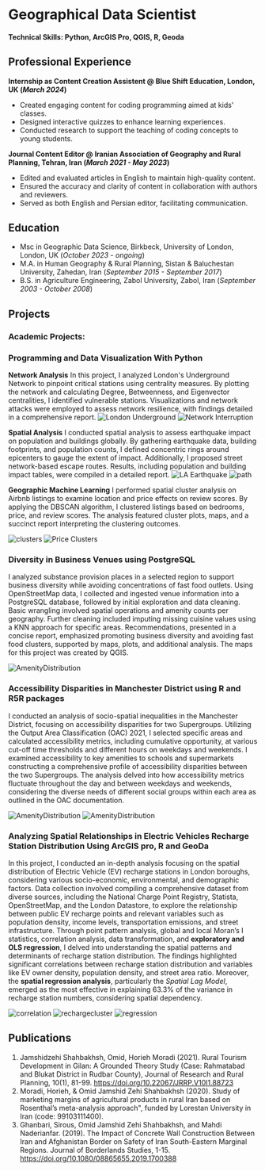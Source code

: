 # Geographical Data Scientist

#### Technical Skills: Python, ArcGIS Pro, QGIS, R, Geoda


## Professional Experience
**Internship as Content Creation Assistent @ Blue Shift Education, London, UK (_March 2024_)**
- Created engaging content for coding programming aimed at kids' classes.
- Designed interactive quizzes to enhance learning experiences.
- Conducted research to support the teaching of coding concepts to young students.
  
**Journal Content Editor @ Iranian Association of Geography and Rural Planning, Tehran, Iran (_March 2021 - May 2023_)**
- Edited and evaluated articles in English to maintain high-quality content.
- Ensured the accuracy and clarity of content in collaboration with authors and reviewers.
- Served as both English and Persian editor, facilitating communication.

 
## Education
- Msc in Geographic Data Science, Birkbeck, University of London, London, UK (_October 2023 - ongoing_)
- M.A. in Human Geography & Rural Planning, Sistan & Baluchestan University, Zahedan, Iran (_September 2015 - September 2017_)
- B.S. in Agriculture Engineering, Zabol University, Zabol, Iran (_September 2003 - October 2008_)


## Projects
### Academic Projects: 

### Programming and Data Visualization With Python 
**Network Analysis** 
In this project, I analyzed London's Underground Network to pinpoint critical stations using centrality measures. By plotting the network and calculating Degree, Betweenness, and Eigenvector centralities, I identified vulnerable stations. Visualizations and network attacks were employed to assess network resilience, with findings detailed in a comprehensive report.
![London Underground](/assets/img/LondonUG.png)
![Network Interruption](/assets/img/LondonUG_change.png)
 
**Spatial Analysis**
I conducted spatial analysis to assess earthquake impact on population and buildings globally. By gathering earthquake data, building footprints, and population counts, I defined concentric rings around epicenters to gauge the extent of impact. Additionally, I proposed street network-based escape routes. Results, including population and building impact tables, were compiled in a detailed report.
![LA Earthquake](/assets/img/LA_Earthquake.png)
![path](/assets/img/LA_eq_shortestpath.png)

**Geographic Machine Learning**
I performed spatial cluster analysis on Airbnb listings to examine location and price effects on review scores. By applying the DBSCAN algorithm, I clustered listings based on bedrooms, price, and review scores. The analysis featured cluster plots, maps, and a succinct report interpreting the clustering outcomes. 

![clusters](/assets/img/London_airbnb_geoclusters.png)
![Price Clusters](/assets/img/airbnb_price_clusters.png)


### Diversity in Business Venues using PostgreSQL
I analyzed substance provision places in a selected region to support business diversity while avoiding concentrations of fast food outlets. Using OpenStreetMap data, I collected and ingested venue information into a PostgreSQL database, followed by initial exploration and data cleaning. Basic wrangling involved spatial operations and amenity counts per geography. Further cleaning included imputing missing cuisine values using a KNN approach for specific areas. Recommendations, presented in a concise report, emphasized promoting business diversity and avoiding fast food clusters, supported by maps, plots, and additional analysis. The maps for this project was created by QGIS. 

![AmenityDistribution](/assets/img/AmenityDistribution.jpg)


### Accessibility Disparities in Manchester District using R and R5R packages
I conducted an analysis of socio-spatial inequalities in the Manchester District, focusing on accessibility disparities for two Supergroups. Utilizing the Output Area Classification (OAC) 2021, I selected specific areas and calculated accessibility metrics, including cumulative opportunity, at various cut-off time thresholds and different hours on weekdays and weekends. I examined accessibility to key amenities to schools and supermarkets constructing a comprehensive profile of accessibility disparities between the two Supergroups. The analysis delved into how accessibility metrics fluctuate throughout the day and between weekdays and weekends, considering the diverse needs of different social groups within each area as outlined in the OAC documentation.

![AmenityDistribution](/assets/img/retailers1.png)
![AmenityDistribution](/assets/img/retailers2.png)

### Analyzing Spatial Relationships in Electric Vehicles Recharge Station Distribution Using ArcGIS pro, R and GeoDa
In this project, I conducted an in-depth analysis focusing on the spatial distribution of Electric Vehicle (EV) recharge stations in London boroughs, considering various socio-economic, environmental, and demographic factors. Data collection involved compiling a comprehensive dataset from diverse sources, including the National Charge Point Registry, Statista, OpenStreetMap, and the London Datastore, to explore the relationship between public EV recharge points and relevant variables such as population density, income levels, transportation emissions, and street infrastructure. Through point pattern analysis, global and local Moran’s I statistics, correlation analysis, data transformation, and **exploratory and OLS regression**, I delved into understanding the spatial patterns and determinants of recharge station distribution. The findings highlighted significant correlations between recharge station distribution and variables like EV owner density, population density, and street area ratio. Moreover, the **spatial regression analysis**, particularly the *Spatial Lag Model*, emerged as the most effective in explaining 63.3% of the variance in recharge station numbers, considering spatial dependency.

![correlation](/assets/img/correlation.png)
![rechargecluster](/assets/img/Clusters.jpg)
![regression](/assets/img/regression.png)

## Publications
1. Jamshidzehi Shahbakhsh, Omid, Horieh Moradi (2021). Rural Tourism Development in Gilan: A Grounded Theory Study (Case: Rahmatabad and Blukat District in Rudbar County), Journal of Research and Rural Planning, 10(1), 81-99. https://doi.org/10.22067/JRRP.V10I1.88723 
2. Moradi, Horieh, & Omid Jamshid Zehi Shahbakhsh (2020). Study of marketing margins of agricultural products in rural Iran based on Rosenthal’s meta-analysis approach", funded by Lorestan University in Iran (code: 99103111400).
3. Ghanbari, Sirous, Omid Jamshid Zehi Shahbakhsh, and Mahdi Naderianfar. (2019). The Impact of Concrete Wall Construction Between Iran and Afghanistan Border on Safety of Iran South-Eastern Marginal Regions. Journal of Borderlands Studies, 1-15. https://doi.org/10.1080/08865655.2019.1700388


